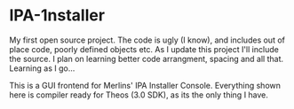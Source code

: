 IPA-1nstaller
=============

My first open source project. The code is ugly (I know), and includes out of place code, poorly defined objects etc. As I update this project I'll include the source. I plan on learning better code arrangment, spacing and all that. Learning as I go...

This is a GUI frontend for Merlins' IPA Installer Console. Everything shown here is compiler ready for Theos (3.0 SDK), as its the only thing I have.
